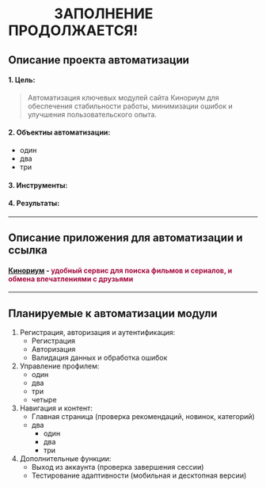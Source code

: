 #               ЗАПОЛНЕНИЕ ПРОДОЛЖАЕТСЯ!

## Описание проекта автоматизации
#### 1. Цель:
>Автоматизация ключевых модулей сайта Кинориум для обеспечения стабильности работы, минимизации ошибок и улучшения пользовательского опыта.
#### 2. Объектиы автоматизации:
- один
- два
- три
#### 3. Инструменты:
#### 4. Результаты:
___
## Описание приложения для автоматизации и ссылка
#### <a href="https://ru.kinorium.com/">Кинориум</a> - <span style="color:#a30a3d"> удобный сервис для поиска фильмов и сериалов, и обмена впечатлениями с друзьями</span>
___

## Планируемые к автоматизации модули
1. Регистрация, авторизация и аутентификация:
   - Регистрация
   - Авторизация
   - Валидация данных и обработка ошибок
2. Управление профилем:
   - один
   - два
   - три
   - четыре
3. Навигация и контент:
   - Главная страница (проверка рекомендаций, новинок, категорий)
   - два
     - один
     - два
     - три
4. Дополнительные функции:
   - Выход из аккаунта (проверка завершения сессии)
   - Тестирование адаптивности (мобильная и десктопная версии)